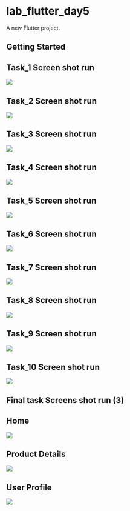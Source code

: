 # lab_flutter_day5

A new Flutter project.

## Getting Started

## Task_1 Screen shot run
![](assets/run_screen_shot/task1.png)

## Task_2 Screen shot run
![](assets/run_screen_shot/task2.png)

## Task_3 Screen shot run
![](assets/run_screen_shot/task3.png)

## Task_4 Screen shot run
![](assets/run_screen_shot/task4.png)

## Task_5 Screen shot run
![](assets/run_screen_shot/task5.png)

## Task_6 Screen shot run
![](assets/run_screen_shot/task6.png)

## Task_7 Screen shot run
![](assets/run_screen_shot/task7.png)

## Task_8 Screen shot run
![](assets/run_screen_shot/task8.png)

## Task_9 Screen shot run
![](assets/run_screen_shot/task9.png)

## Task_10 Screen shot run
![](assets/run_screen_shot/task10.png)



## Final task Screens shot run (3)

## Home
![](assets/run_screen_shot/finalProject_home.png)

## Product Details
![](assets/run_screen_shot/finalProject_product.png)

## User Profile
![](assets/run_screen_shot/finalProject_userProfile.png)






